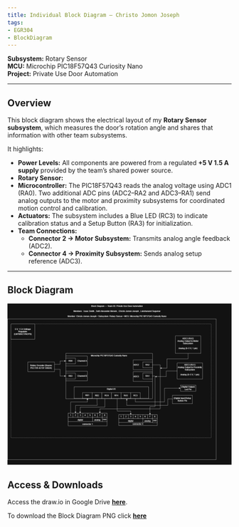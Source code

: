 ```yaml
---
title: Individual Block Diagram — Christo Jomon Joseph
tags:
- EGR304
- BlockDiagram
---
```


**Subsystem:** Rotary Sensor  
**MCU:** Microchip PIC18F57Q43 Curiosity Nano  
**Project:** Private Use Door Automation  

---

## Overview
This block diagram shows the electrical layout of my **Rotary Sensor subsystem**, which measures the door’s rotation angle and shares that information with other team subsystems.

It highlights:

- **Power Levels:** All components are powered from a regulated **+5 V 1.5 A supply** provided by the team’s shared power source.
- **Rotary Sensor:** 
- **Microcontroller:** The PIC18F57Q43 reads the analog voltage using ADC1 (RA0). Two additional ADC pins (ADC2–RA2 and ADC3–RA1) send analog outputs to the motor and proximity subsystems for coordinated motion control and calibration.
- **Actuators:** The subsystem includes a Blue LED (RC3) to indicate calibration status and a Setup Button (RA3) for initialization.
- **Team Connections:**  
  - **Connector 2 → Motor Subsystem:** Transmits analog angle feedback (ADC2).  
  - **Connector 4 → Proximity Subsystem:** Sends analog setup reference (ADC3).  

---

## Block Diagram

![Individual Block Diagram](individual-block-diagram.png)

## Access & Downloads

Access the draw.io in Google Drive **[here](https://drive.google.com/file/d/13LKkwTJjgqqxmauylCVNC0H4SzO0dGRc/view?usp=sharing)**.

To download the Block Diagram PNG click **[here](individual-block-diagram.png)**
